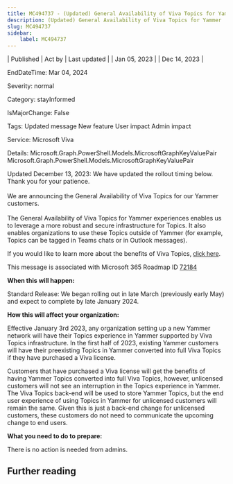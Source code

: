 ```yaml
---
title: MC494737 - (Updated) General Availability of Viva Topics for Yammer
description: (Updated) General Availability of Viva Topics for Yammer
slug: MC494737
sidebar:
    label: MC494737
---
```


| Published | Act by | Last updated |
| Jan 05, 2023 |  | Dec 14, 2023 |

EndDateTime: Mar 04, 2024

Severity: normal

Category: stayInformed

IsMajorChange: False

Tags: Updated message New feature User impact Admin impact

Service: Microsoft Viva

Details: Microsoft.Graph.PowerShell.Models.MicrosoftGraphKeyValuePair Microsoft.Graph.PowerShell.Models.MicrosoftGraphKeyValuePair

<p style="">Updated December 13, 2023: We have updated the rollout timing below. Thank you for your patience.&nbsp;</p><p style="font-size: larger;"><span style="font-size: 14px;">We are announcing the General Availability of Viva Topics for our Yammer customers.</span><br></p><p>The General Availability of Viva Topics for Yammer experiences enables us to leverage a more robust and secure infrastructure for Topics. It also enables organizations to use these Topics outside of Yammer (for example, Topics can be tagged in Teams chats or in Outlook messages).
</p><p>If you would like to learn more about the benefits of Viva Topics, <a href="https://learn.microsoft.com/en-us/viva/topics/" target="_blank" style="background-color: rgb(255, 255, 255); font-family: sans-serif; font-weight: 400;">click here</a>.<br></p><p>This message is associated with Microsoft 365 Roadmap ID <a href="https://www.microsoft.com/microsoft-365/roadmap?filters=&amp;searchterms=72184" target="_blank">72184</a></p>
<p><b>When this will happen:</b></p><p>Standard Release: We began rolling out in late March (previously early May) and expect to complete by late January 2024.<br></p>

<p><b>How this will affect your organization:</b></p>

<p>Effective January 3rd 2023, any organization setting up a new Yammer network will have their Topics experience in Yammer supported by Viva Topics infrastructure. In the first half of 2023, existing Yammer customers will have their preexisting Topics in Yammer converted into full Viva Topics if they have purchased a Viva license.</p><p>Customers that have purchased a Viva license will get the benefits of having Yammer Topics converted into full Viva Topics, however, unlicensed customers will not see an interruption in the Topics experience in Yammer. The Viva Topics back-end will be used to store Yammer Topics, but the end user experience of using Topics in Yammer for unlicensed customers will remain the same. Given this is just a back-end change for unlicensed customers, these customers do not need to communicate the upcoming change to end users.&nbsp;</p>
<p><b>What you need to do to prepare:</b></p>
<p>There is no action is needed from admins.</p>

## Further reading
